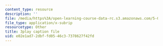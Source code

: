```yaml
---
content_type: resource
description: ''
file: /media/https%3A/open-learning-course-data-rc.s3.amazonaws.com/5-07sc-biological-chemistry-i-fall-2013/e02e1ad72dbffd0546c37378627f42fd_BYhaXjwgn5I.srt
file_type: application/x-subrip
resourcetype: Other
title: 3play caption file
uid: e02e1ad7-2dbf-fd05-46c3-7378627f42fd
---
```

